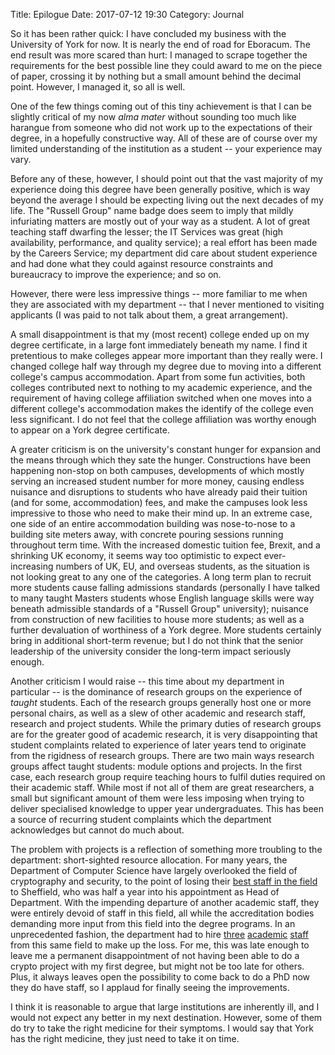 Title: Epilogue
Date: 2017-07-12 19:30
Category: Journal

So it has been rather quick: I have concluded my business with the University of York for now. It is nearly the end of road for Eboracum. The end result was more scared than hurt: I managed to scrape together the requirements for the best possible line they could award to me on the piece of paper, crossing it by nothing but a small amount behind the decimal point. However, I managed it, so all is well.

One of the few things coming out of this tiny achievement is that I can be slightly critical of my now *alma mater* without sounding too much like harangue from someone who did not work up to the expectations of their degree, in a hopefully constructive way. All of these are of course over my limited understanding of the institution as a student -- your experience may vary.

Before any of these, however, I should point out that the vast majority of my experience doing this degree have been generally positive, which is way beyond the average I should be expecting living out the next decades of my life. The "Russell Group" name badge does seem to imply that mildly infuriating matters are mostly out of your way as a student. A lot of great teaching staff dwarfing the lesser; the IT Services was great (high availability, performance, and quality service); a real effort has been made by the Careers Service; my department did care about student experience and had done what they could against resource constraints and bureaucracy to improve the experience; and so on.

However, there were less impressive things -- more familiar to me when they are associated with my department -- that I never mentioned to visiting applicants (I was paid to not talk about them, a great arrangement). 

A small disappointment is that my (most recent) college ended up on my degree certificate, in a large font immediately beneath my name. I find it pretentious to make colleges appear more important than they really were. I changed college half way through my degree due to moving into a different college's campus accommodation. Apart from some fun activities, both colleges contributed next to nothing to my academic experience, and the requirement of having college affiliation switched when one moves into a different college's accommodation makes the identify of the college even less significant. I do not feel that the college affiliation was worthy enough to appear on a York degree certificate.

A greater criticism is on the university's constant hunger for expansion and the means through which they sate the hunger. Constructions have been happening non-stop on both campuses, developments of which mostly serving an increased student number for more money, causing endless nuisance and disruptions to students who have already paid their tuition (and for some, accommodation) fees, and make the campuses look less impressive to those who need to make their mind up. In an extreme case, one side of an entire accommodation building was nose-to-nose to a building site meters away, with concrete pouring sessions running throughout term time. With the increased domestic tuition fee, Brexit, and a shrinking UK economy, it seems way too optimistic to expect ever-increasing numbers of UK, EU, and overseas students, as the situation is not looking great to any one of the categories. A long term plan to recruit more students cause falling admissions standards (personally I have talked to many taught Masters students whose English language skills were way beneath admissible standards of a "Russell Group" university); nuisance from construction of new facilities to house more students; as well as a further devaluation of worthiness of a York degree. More students certainly bring in additional short-term revenue; but I do not think that the senior leadership of the university consider the long-term impact seriously enough.

Another criticism I would raise -- this time about my department in particular -- is the dominance of research groups on the experience of *taught* students. Each of the research groups generally host one or more personal chairs, as well as a slew of other academic and research staff, research and project students. While the primary duties of research groups are for the greater good of academic research, it is very disappointing that student complaints related to experience of later years tend to originate from the rigidness of research groups. There are two main ways research groups affect taught students: module options and projects. In the first case, each research group require teaching hours to fulfil duties required on their academic staff. While most if not all of them are great researchers, a small but significant amount of them were less imposing when trying to deliver specialised knowledge to upper year undergraduates. This has been a source of recurring student complaints which the department acknowledges but cannot do much about. 

The problem with projects is a reflection of something more troubling to the department: short-sighted resource allocation. For many years, the Department of Computer Science have largely overlooked the field of cryptography and security, to the point of losing their [best staff in the field](https://www.sheffield.ac.uk/dcs/people/academic/jclark) to Sheffield, who was half a year into his appointment as Head of Department. With the impending departure of another academic staff, they were entirely devoid of staff in this field, all while the accreditation bodies demanding more input from this field into the degree programs. In an unprecedented fashion, the department had to hire [three](https://www.cs.york.ac.uk/people/?search=MArs&username=angus) [academic](https://www.cs.york.ac.uk/people/?group=Academic%20and%20Teaching%20Staff&username=vv) [staff](https://www.cs.york.ac.uk/people/?group=Academic%20and%20Teaching%20Staff&username=siamak) from this same field to make up the loss. For me, this was late enough to leave me a permanent disappointment of not having been able to do a crypto project with my first degree, but might not be too late for others. Plus, it always leaves open the possibility to come back to do a PhD now they do have staff, so I applaud for finally seeing the improvements.

I think it is reasonable to argue that large institutions are inherently ill, and I would not expect any better in my next destination. However, some of them do try to take the right medicine for their symptoms. I would say that York has the right medicine, they just need to take it on time.
